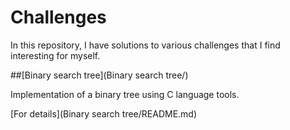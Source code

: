 # Challenges

In this repository, I have solutions to various challenges that I find interesting for myself.

##[Binary search tree](Binary search tree/)

Implementation of a binary tree using C language tools.

[For details](Binary search tree/README.md)

